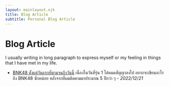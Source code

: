 ```yaml
---
layout: mainlayout.njk
title: Blog Article
subtitle: Personal Blog Article
---
```


# Blog Article

I usually writing in long paragraph to express myself or my feeling in things that I have met in my life.

- [BNK48 ตั้งแต่วันแรกที่ตามจนถึงวันนี้](2022-12-21-bnk48-1gen) เนื่องในวันที่รุ่น 1 ได้หมดสัญญาลงไป อยากจะเขียนอะไรถึง BNK48 ซักหน่อย หลังจากที่ผมติดตามมาประมาณ 5 ปีกว่า ๆ - _2022/12/21_
